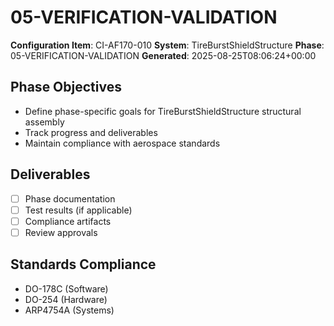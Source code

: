 # 05-VERIFICATION-VALIDATION

**Configuration Item**: CI-AF170-010
**System**: TireBurstShieldStructure
**Phase**: 05-VERIFICATION-VALIDATION
**Generated**: 2025-08-25T08:06:24+00:00

## Phase Objectives
- Define phase-specific goals for TireBurstShieldStructure structural assembly
- Track progress and deliverables
- Maintain compliance with aerospace standards

## Deliverables
- [ ] Phase documentation
- [ ] Test results (if applicable)
- [ ] Compliance artifacts
- [ ] Review approvals

## Standards Compliance
- DO-178C (Software)
- DO-254 (Hardware)
- ARP4754A (Systems)

